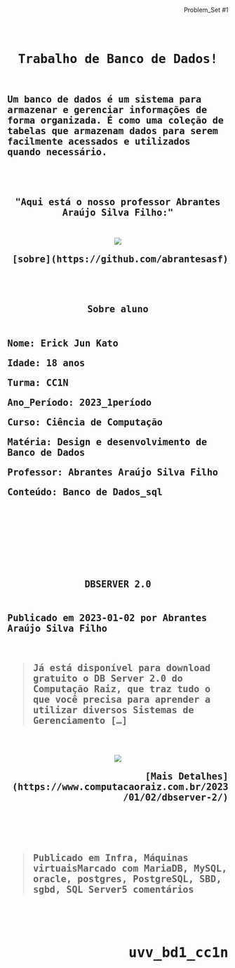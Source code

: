<br>
 <div align="end"><p strong>Problem_Set #1<br></p></div>
<br><br><samp>
 <div strong align="center"><h1>Trabalho de Banco de Dados!</h1></div>
<br>
<h2>Um banco de dados é um sistema para armazenar e gerenciar informações de forma organizada. É como uma coleção de tabelas que armazenam dados para serem facilmente acessados e utilizados quando necessário.

<br><br>

 <div align="center">"Aqui está o nosso professor Abrantes Araújo Silva Filho:"</div>
<br>
	
<p align="center">
<img src="https://github.com/nomenome-cmd/uvv_bd1_cc1n/assets/116921226/ebad47f6-8785-471f-b19f-f08f203ad544"></p>

<div strong align="end">[sobre](https://github.com/abrantesasf)</div>
	
<br><br>

<div strong align="center">Sobre aluno</div>
<h2 strong><p align="start"><br>
 Nome: Erick Jun Kato</p>
 Idade: 18 anos</p>
 Turma: CC1N</p>
 Ano_Período: 2023_1período</p>
 Curso: Ciência de Computação</p>
 Matéria: Design e desenvolvimento de Banco de Dados</p>
 Professor: Abrantes Araújo Silva Filho</p>
 Conteúdo: Banco de Dados_sql</p>

<br><br><br><br><br><br>

<div strong align="center">DBSERVER 2.0</div></h2>
<h2 strong><p align="left"><br>
 Publicado em 2023-01-02 por Abrantes Araújo Silva Filho</p><br>
	
>Já está disponível para download gratuito o DB Server 2.0 do Computação Raiz, que traz tudo o que você precisa para aprender a utilizar diversos Sistemas de Gerenciamento […]

<br>
<p align="center">
<img src="https://www.computacaoraiz.com.br/wp-content/uploads/2023/01/dbserver2_print1-1536x864.png"></p>

 <div align="right">
 [Mais Detalhes](https://www.computacaoraiz.com.br/2023/01/02/dbserver-2/)
 </div>

<br><br><br>
	
>Publicado em Infra, Máquinas virtuaisMarcado com MariaDB, MySQL, oracle, postgres, PostgreSQL, SBD, sgbd, SQL Server5 comentários
	
<br><br>
	

</samp>
</div>


<div align="end"><h2><strong>uvv_bd1_cc1n</strong></h2></div>
<br><br>
<br><br><br>
